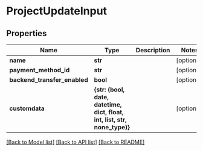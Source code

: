 # ProjectUpdateInput


## Properties
Name | Type | Description | Notes
------------ | ------------- | ------------- | -------------
**name** | **str** |  | [optional] 
**payment_method_id** | **str** |  | [optional] 
**backend_transfer_enabled** | **bool** |  | [optional] 
**customdata** | **{str: (bool, date, datetime, dict, float, int, list, str, none_type)}** |  | [optional] 

[[Back to Model list]](../README.md#documentation-for-models) [[Back to API list]](../README.md#documentation-for-api-endpoints) [[Back to README]](../README.md)


